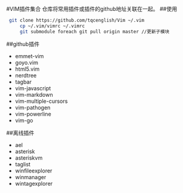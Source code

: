 #VIM插件集合
仓库将常用插件或插件的github地址关联在一起。
##使用

``` bash
 git clone https://github.com/tqcenglish/Vim ~/.vim
	 cp ~/.vim/vimrc ~/.vimrc
	 git submodule foreach git pull origin master //更新子模块
```

##github插件
- emmet-vim
- goyo.vim
- html5.vim
- nerdtree
- tagbar
- vim-javascript
- vim-markdown
- vim-multiple-cursors
- vim-pathogen
- vim-powerline
- vim-go 

##离线插件
* ael
* asterisk
* asteriskvm
* taglist
* winfileexplorer
* winmanager
* wintagexplorer

